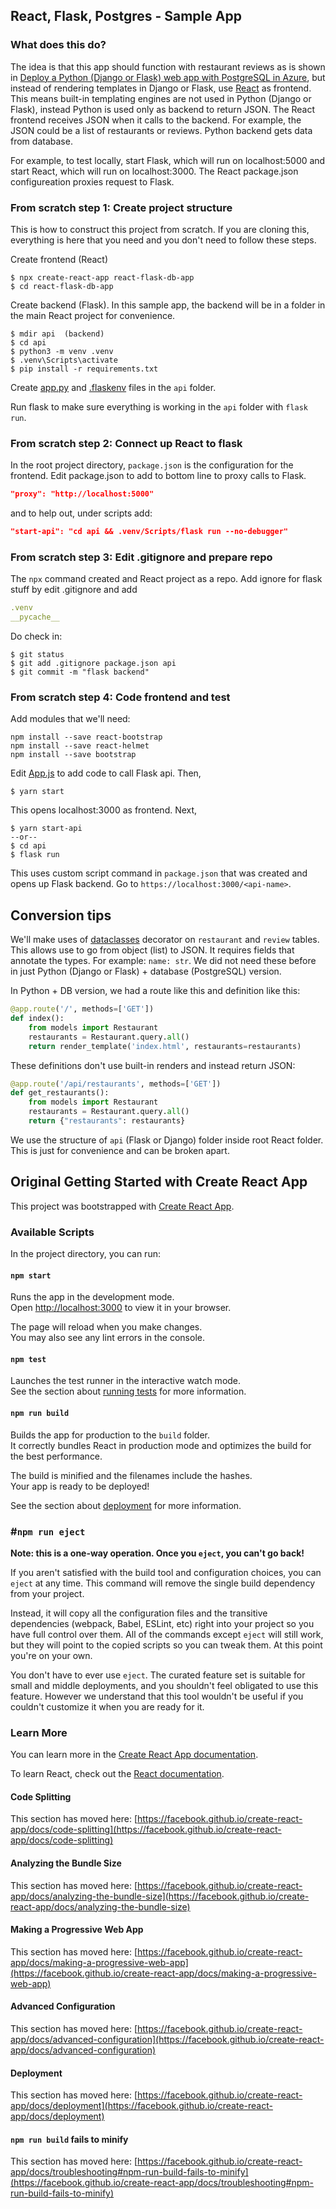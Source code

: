 ## React, Flask, Postgres - Sample App

### What does this do?

The idea is that this app should function with restaurant reviews as is shown in [Deploy a Python (Django or Flask) web app with PostgreSQL in Azure](https://docs.microsoft.com/azure/app-service/tutorial-python-postgresql-app), but instead of rendering templates in Django or Flask, use [React](https://reactjs.org/) as frontend. This means built-in templating engines are not used in Python (Django or Flask), instead Python is used only as backend to return JSON. The React frontend receives JSON when it calls to the backend. For example, the JSON could be a list of restaurants or reviews. Python backend gets data from database.

For example, to test locally, start Flask, which will run on localhost:5000 and start React, which will run on localhost:3000. The React package.json configureation proxies request to Flask.

### From scratch step 1: Create project structure

This is how to construct this project from scratch. If you are cloning this, everything is here that you need and you don't need to follow these steps.

Create frontend (React)

```dos
$ npx create-react-app react-flask-db-app
$ cd react-flask-db-app
```

Create backend (Flask). In this sample app, the backend will be in a folder in the main React project for convenience.

```dos
$ mdir api  (backend)
$ cd api
$ python3 -m venv .venv
$ .venv\Scripts\activate
$ pip install -r requirements.txt
```

Create [app.py](./api/app.py) and [.flaskenv](./api/.flaskenv) files in the `api` folder.

Run flask to make sure everything is working in the `api` folder with `flask run`.

### From scratch step 2: Connect up React to flask

In the root project directory, `package.json` is the configuration for the frontend. Edit package.json to add to bottom line to proxy calls to Flask.

```json
"proxy": "http://localhost:5000"
```
and to help out, under scripts add:

```json
"start-api": "cd api && .venv/Scripts/flask run --no-debugger"
```

### From scratch step 3: Edit .gitignore and prepare repo

The `npx` command created and React project as a repo. Add ignore for flask stuff by edit .gitignore and add

```yml
.venv
__pycache__
```
Do check in:

```dos
$ git status
$ git add .gitignore package.json api
$ git commit -m "flask backend"
```

### From scratch step 4: Code frontend and test

Add modules that we'll need:

```dos
npm install --save react-bootstrap
npm install --save react-helmet
npm install --save bootstrap
```

Edit [App.js](./src/App.js) to add code to call Flask api. Then,

```dos
$ yarn start
```

This opens localhost:3000 as frontend. Next,

```dos
$ yarn start-api
--or--
$ cd api
$ flask run
```

This uses custom script command in `package.json` that was created and opens up Flask backend. Go to `https://localhost:3000/<api-name>`.

## Conversion tips

We'll make uses of [dataclasses](https://docs.python.org/3/library/dataclasses.html) decorator on `restaurant` and `review` tables. This allows use to go from object (list) to JSON. It requires fields that annotate the types. For example: `name: str`. We did not need these before in just Python (Django or Flask) + database (PostgreSQL) version.

In Python + DB version, we had a route like this and definition like this:

```python
@app.route('/', methods=['GET'])
def index():
    from models import Restaurant
    restaurants = Restaurant.query.all()    
    return render_template('index.html', restaurants=restaurants)
```

These definitions don't use built-in renders and instead return JSON:

```python
@app.route('/api/restaurants', methods=['GET'])
def get_restaurants():
    from models import Restaurant
    restaurants = Restaurant.query.all()  
    return {"restaurants": restaurants}
```

We use the structure of `api` (Flask or Django) folder inside root React folder. This is just for convenience and can be broken apart.

## Original Getting Started with Create React App

This project was bootstrapped with [Create React App](https://github.com/facebook/create-react-app).

### Available Scripts

In the project directory, you can run:

#### `npm start`

Runs the app in the development mode.\
Open [http://localhost:3000](http://localhost:3000) to view it in your browser.

The page will reload when you make changes.\
You may also see any lint errors in the console.

#### `npm test`

Launches the test runner in the interactive watch mode.\
See the section about [running tests](https://facebook.github.io/create-react-app/docs/running-tests) for more information.

#### `npm run build`

Builds the app for production to the `build` folder.\
It correctly bundles React in production mode and optimizes the build for the best performance.

The build is minified and the filenames include the hashes.\
Your app is ready to be deployed!

See the section about [deployment](https://facebook.github.io/create-react-app/docs/deployment) for more information.

### #`npm run eject`

**Note: this is a one-way operation. Once you `eject`, you can't go back!**

If you aren't satisfied with the build tool and configuration choices, you can `eject` at any time. This command will remove the single build dependency from your project.

Instead, it will copy all the configuration files and the transitive dependencies (webpack, Babel, ESLint, etc) right into your project so you have full control over them. All of the commands except `eject` will still work, but they will point to the copied scripts so you can tweak them. At this point you're on your own.

You don't have to ever use `eject`. The curated feature set is suitable for small and middle deployments, and you shouldn't feel obligated to use this feature. However we understand that this tool wouldn't be useful if you couldn't customize it when you are ready for it.

### Learn More

You can learn more in the [Create React App documentation](https://facebook.github.io/create-react-app/docs/getting-started).

To learn React, check out the [React documentation](https://reactjs.org/).

#### Code Splitting

This section has moved here: [https://facebook.github.io/create-react-app/docs/code-splitting](https://facebook.github.io/create-react-app/docs/code-splitting)

#### Analyzing the Bundle Size

This section has moved here: [https://facebook.github.io/create-react-app/docs/analyzing-the-bundle-size](https://facebook.github.io/create-react-app/docs/analyzing-the-bundle-size)

#### Making a Progressive Web App

This section has moved here: [https://facebook.github.io/create-react-app/docs/making-a-progressive-web-app](https://facebook.github.io/create-react-app/docs/making-a-progressive-web-app)

#### Advanced Configuration

This section has moved here: [https://facebook.github.io/create-react-app/docs/advanced-configuration](https://facebook.github.io/create-react-app/docs/advanced-configuration)

#### Deployment

This section has moved here: [https://facebook.github.io/create-react-app/docs/deployment](https://facebook.github.io/create-react-app/docs/deployment)

#### `npm run build` fails to minify

This section has moved here: [https://facebook.github.io/create-react-app/docs/troubleshooting#npm-run-build-fails-to-minify](https://facebook.github.io/create-react-app/docs/troubleshooting#npm-run-build-fails-to-minify)
